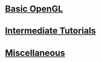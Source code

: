 # [Basic OpenGL](http://www.opengl-tutorial.org/beginners-tutorials/)

# [Intermediate Tutorials](http://www.opengl-tutorial.org/intermediate-tutorials/)

# [Miscellaneous](http://www.opengl-tutorial.org/miscellaneous/)

